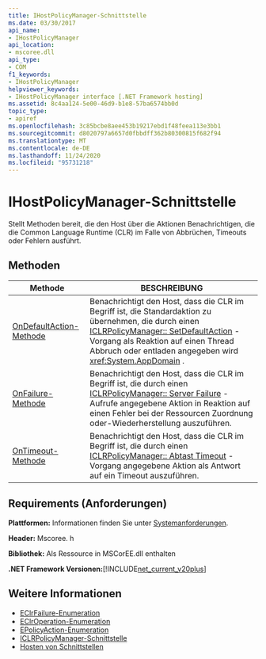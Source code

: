 ```yaml
---
title: IHostPolicyManager-Schnittstelle
ms.date: 03/30/2017
api_name:
- IHostPolicyManager
api_location:
- mscoree.dll
api_type:
- COM
f1_keywords:
- IHostPolicyManager
helpviewer_keywords:
- IHostPolicyManager interface [.NET Framework hosting]
ms.assetid: 8c4aa124-5e00-46d9-b1e8-57ba6574bb0d
topic_type:
- apiref
ms.openlocfilehash: 3c85bcbe8aee453b19217ebd1f48feea113e3bb1
ms.sourcegitcommit: d8020797a6657d0fbbdff362b80300815f682f94
ms.translationtype: MT
ms.contentlocale: de-DE
ms.lasthandoff: 11/24/2020
ms.locfileid: "95731218"
---
```

# <a name="ihostpolicymanager-interface"></a>IHostPolicyManager-Schnittstelle

Stellt Methoden bereit, die den Host über die Aktionen Benachrichtigen, die die Common Language Runtime (CLR) im Falle von Abbrüchen, Timeouts oder Fehlern ausführt.  
  
## <a name="methods"></a>Methoden  
  
|Methode|BESCHREIBUNG|  
|------------|-----------------|  
|[OnDefaultAction-Methode](ihostpolicymanager-ondefaultaction-method.md)|Benachrichtigt den Host, dass die CLR im Begriff ist, die Standardaktion zu übernehmen, die durch einen [ICLRPolicyManager:: SetDefaultAction](iclrpolicymanager-setdefaultaction-method.md) -Vorgang als Reaktion auf einen Thread Abbruch oder entladen angegeben wird <xref:System.AppDomain> .|  
|[OnFailure-Methode](ihostpolicymanager-onfailure-method.md)|Benachrichtigt den Host, dass die CLR im Begriff ist, die durch einen [ICLRPolicyManager:: Server Failure](iclrpolicymanager-setactiononfailure-method.md) -Aufrufe angegebene Aktion in Reaktion auf einen Fehler bei der Ressourcen Zuordnung oder-Wiederherstellung auszuführen.|  
|[OnTimeout-Methode](ihostpolicymanager-ontimeout-method.md)|Benachrichtigt den Host, dass die CLR im Begriff ist, die durch einen [ICLRPolicyManager:: Abtast Timeout](iclrpolicymanager-setactionontimeout-method.md) -Vorgang angegebene Aktion als Antwort auf ein Timeout auszuführen.|  
  
## <a name="requirements"></a>Requirements (Anforderungen)  

 **Plattformen:** Informationen finden Sie unter [Systemanforderungen](../../get-started/system-requirements.md).  
  
 **Header:** Mscoree. h  
  
 **Bibliothek:** Als Ressource in MSCorEE.dll enthalten  
  
 **.NET Framework Versionen:**[!INCLUDE[net_current_v20plus](../../../../includes/net-current-v20plus-md.md)]  
  
## <a name="see-also"></a>Weitere Informationen

- [EClrFailure-Enumeration](eclrfailure-enumeration.md)
- [EClrOperation-Enumeration](eclroperation-enumeration.md)
- [EPolicyAction-Enumeration](epolicyaction-enumeration.md)
- [ICLRPolicyManager-Schnittstelle](iclrpolicymanager-interface.md)
- [Hosten von Schnittstellen](hosting-interfaces.md)
